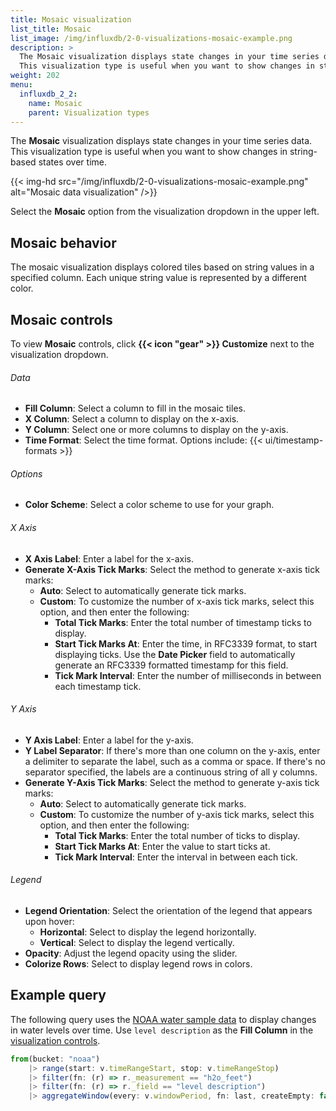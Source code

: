 ```yaml
---
title: Mosaic visualization
list_title: Mosaic
list_image: /img/influxdb/2-0-visualizations-mosaic-example.png
description: >
  The Mosaic visualization displays state changes in your time series data.
  This visualization type is useful when you want to show changes in string-based states over time.
weight: 202
menu:
  influxdb_2_2:
    name: Mosaic
    parent: Visualization types
---
```


The **Mosaic** visualization displays state changes in your time series data.
This visualization type is useful when you want to show changes in string-based states over time.

{{< img-hd src="/img/influxdb/2-0-visualizations-mosaic-example.png" alt="Mosaic data visualization" />}}

Select the **Mosaic** option from the visualization dropdown in the upper left.

## Mosaic behavior
The mosaic visualization displays colored tiles based on string values in a specified column.
Each unique string value is represented by a different color.

## Mosaic controls
To view **Mosaic** controls, click **{{< icon "gear" >}} Customize** next to the visualization dropdown.

###### Data
- **Fill Column**: Select a column to fill in the mosaic tiles.
- **X Column**: Select a column to display on the x-axis.
- **Y Column**: Select one or more columns to display on the y-axis.
- **Time Format**: Select the time format. Options include:
    {{< ui/timestamp-formats >}}

###### Options
- **Color Scheme**: Select a color scheme to use for your graph.

###### X Axis
- **X Axis Label**: Enter a label for the x-axis.
- **Generate X-Axis Tick Marks**: Select the method to generate x-axis tick marks:
  - **Auto**: Select to automatically generate tick marks.
  - **Custom**: To customize the number of x-axis tick marks, select this option, and then enter the following:
    - **Total Tick Marks**: Enter the total number of timestamp ticks to display.
    - **Start Tick Marks At**: Enter the time, in RFC3339 format, to start displaying ticks. Use the **Date Picker** field to automatically generate an RFC3339 formatted timestamp for this field.
    - **Tick Mark Interval**: Enter the number of milliseconds in between each timestamp tick.

###### Y Axis
- **Y Axis Label**: Enter a label for the y-axis.
- **Y Label Separator**: If there's more than one column on the y-axis, enter a delimiter to separate the label, such as a comma or space. If there's no separator specified, the labels are a continuous string of all y columns.
- **Generate Y-Axis Tick Marks**: Select the method to generate y-axis tick marks:
  - **Auto**: Select to automatically generate tick marks.
  - **Custom**: To customize the number of y-axis tick marks, select this option, and then enter the following:
    - **Total Tick Marks**: Enter the total number of ticks to display.
    - **Start Tick Marks At**: Enter the value to start ticks at.
    - **Tick Mark Interval**: Enter the interval in between each tick.

###### Legend
- **Legend Orientation**: Select the orientation of the legend that appears upon hover:
  - **Horizontal**: Select to display the legend horizontally.
  - **Vertical**: Select to display the legend vertically.
- **Opacity**: Adjust the legend opacity using the slider.
- **Colorize Rows**: Select to display legend rows in colors.

## Example query
The following query uses the [NOAA water sample data](/influxdb/v2.2/reference/sample-data/#noaa-water-sample-data)
to display changes in water levels over time.
Use `level description` as the **Fill Column** in the [visualization controls](#data).

```js
from(bucket: "noaa")
    |> range(start: v.timeRangeStart, stop: v.timeRangeStop)
    |> filter(fn: (r) => r._measurement == "h2o_feet")
    |> filter(fn: (r) => r._field == "level description")
    |> aggregateWindow(every: v.windowPeriod, fn: last, createEmpty: false)
```
